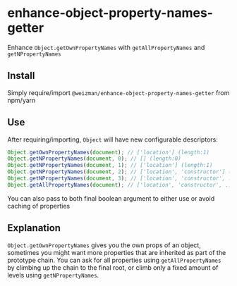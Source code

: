 # enhance-object-property-names-getter

Enhance `Object.getOwnPropertyNames` with `getAllPropertyNames` and `getNPropertyNames`

## Install

Simply require/import `@weizman/enhance-object-property-names-getter` from npm/yarn

## Use

After requiring/importing, `Object` will have new configurable descriptors:

```javascript
Object.getOwnPropertyNames(document); // ['location'] (length:1)
Object.getNPropertyNames(document, 0); // [] (length:0)
Object.getNPropertyNames(document, 1); // ['location'] (length:1)
Object.getNPropertyNames(document, 2); // ['location', 'constructor'] (length:2)
Object.getNPropertyNames(document, 3); // ['location', 'constructor', ...] (length:235)
Object.getAllPropertyNames(document); // ['location', 'constructor', ...] (length:299)
```

You can also pass to both final boolean argument to either use or avoid caching of properties

## Explanation

`Object.getOwnPropertyNames` gives you the own props of an object, sometimes you might want more properties that are inherited as part of the prototype chain. You can ask for all properties using `getAllPropertyNames` by climbing up the chain to the final root, or climb only a fixed amount of levels using `getNPropertyNames`.
